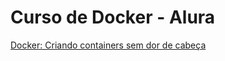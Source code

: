# Curso de Docker - Alura

[Docker: Criando containers sem dor de cabeça](https://www.alura.com.br/curso-online-docker-e-docker-compose)

